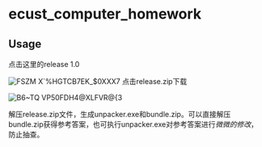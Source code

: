 # ecust_computer_homework

## Usage
点击这里的release 1.0

![FSZM X`%HGTCB7EK_$0XXX7](https://user-images.githubusercontent.com/57281450/145368825-d36718c5-abc5-41ec-8218-0c6557f57137.png)
点击release.zip下载

![B6~TQ VP50FDH4@XLFVR@{3](https://user-images.githubusercontent.com/57281450/145368951-212d045d-f9f7-4e70-b1b9-edd24c3bb7f2.png)

解压release.zip文件，生成unpacker.exe和bundle.zip。可以直接解压bundle.zip获得参考答案，也可执行unpacker.exe对参考答案进行*微微的修改*，防止抽查。
